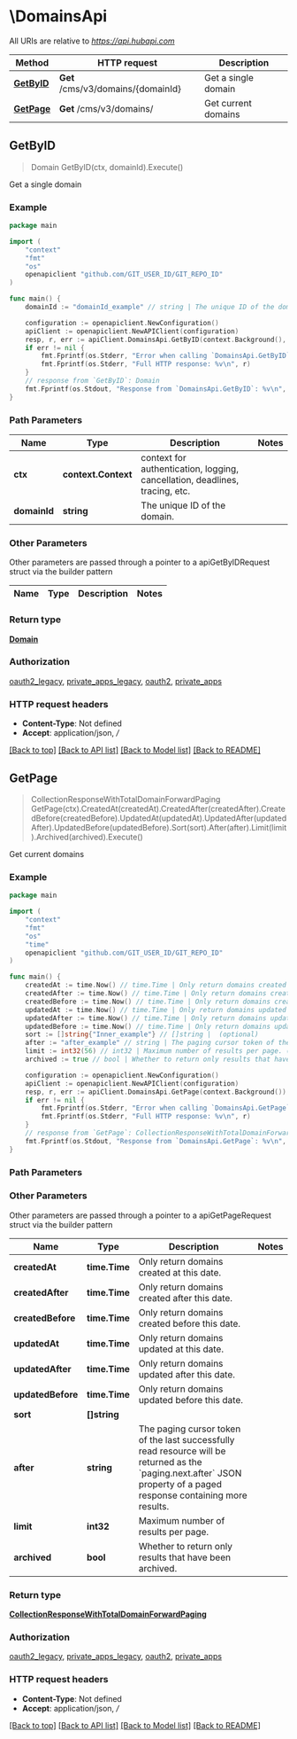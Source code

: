 # \DomainsApi

All URIs are relative to *https://api.hubapi.com*

Method | HTTP request | Description
------------- | ------------- | -------------
[**GetByID**](DomainsApi.md#GetByID) | **Get** /cms/v3/domains/{domainId} | Get a single domain
[**GetPage**](DomainsApi.md#GetPage) | **Get** /cms/v3/domains/ | Get current domains



## GetByID

> Domain GetByID(ctx, domainId).Execute()

Get a single domain



### Example

```go
package main

import (
    "context"
    "fmt"
    "os"
    openapiclient "github.com/GIT_USER_ID/GIT_REPO_ID"
)

func main() {
    domainId := "domainId_example" // string | The unique ID of the domain.

    configuration := openapiclient.NewConfiguration()
    apiClient := openapiclient.NewAPIClient(configuration)
    resp, r, err := apiClient.DomainsApi.GetByID(context.Background(), domainId).Execute()
    if err != nil {
        fmt.Fprintf(os.Stderr, "Error when calling `DomainsApi.GetByID``: %v\n", err)
        fmt.Fprintf(os.Stderr, "Full HTTP response: %v\n", r)
    }
    // response from `GetByID`: Domain
    fmt.Fprintf(os.Stdout, "Response from `DomainsApi.GetByID`: %v\n", resp)
}
```

### Path Parameters


Name | Type | Description  | Notes
------------- | ------------- | ------------- | -------------
**ctx** | **context.Context** | context for authentication, logging, cancellation, deadlines, tracing, etc.
**domainId** | **string** | The unique ID of the domain. | 

### Other Parameters

Other parameters are passed through a pointer to a apiGetByIDRequest struct via the builder pattern


Name | Type | Description  | Notes
------------- | ------------- | ------------- | -------------


### Return type

[**Domain**](Domain.md)

### Authorization

[oauth2_legacy](../README.md#oauth2_legacy), [private_apps_legacy](../README.md#private_apps_legacy), [oauth2](../README.md#oauth2), [private_apps](../README.md#private_apps)

### HTTP request headers

- **Content-Type**: Not defined
- **Accept**: application/json, */*

[[Back to top]](#) [[Back to API list]](../README.md#documentation-for-api-endpoints)
[[Back to Model list]](../README.md#documentation-for-models)
[[Back to README]](../README.md)


## GetPage

> CollectionResponseWithTotalDomainForwardPaging GetPage(ctx).CreatedAt(createdAt).CreatedAfter(createdAfter).CreatedBefore(createdBefore).UpdatedAt(updatedAt).UpdatedAfter(updatedAfter).UpdatedBefore(updatedBefore).Sort(sort).After(after).Limit(limit).Archived(archived).Execute()

Get current domains



### Example

```go
package main

import (
    "context"
    "fmt"
    "os"
    "time"
    openapiclient "github.com/GIT_USER_ID/GIT_REPO_ID"
)

func main() {
    createdAt := time.Now() // time.Time | Only return domains created at this date. (optional)
    createdAfter := time.Now() // time.Time | Only return domains created after this date. (optional)
    createdBefore := time.Now() // time.Time | Only return domains created before this date. (optional)
    updatedAt := time.Now() // time.Time | Only return domains updated at this date. (optional)
    updatedAfter := time.Now() // time.Time | Only return domains updated after this date. (optional)
    updatedBefore := time.Now() // time.Time | Only return domains updated before this date. (optional)
    sort := []string{"Inner_example"} // []string |  (optional)
    after := "after_example" // string | The paging cursor token of the last successfully read resource will be returned as the `paging.next.after` JSON property of a paged response containing more results. (optional)
    limit := int32(56) // int32 | Maximum number of results per page. (optional)
    archived := true // bool | Whether to return only results that have been archived. (optional)

    configuration := openapiclient.NewConfiguration()
    apiClient := openapiclient.NewAPIClient(configuration)
    resp, r, err := apiClient.DomainsApi.GetPage(context.Background()).CreatedAt(createdAt).CreatedAfter(createdAfter).CreatedBefore(createdBefore).UpdatedAt(updatedAt).UpdatedAfter(updatedAfter).UpdatedBefore(updatedBefore).Sort(sort).After(after).Limit(limit).Archived(archived).Execute()
    if err != nil {
        fmt.Fprintf(os.Stderr, "Error when calling `DomainsApi.GetPage``: %v\n", err)
        fmt.Fprintf(os.Stderr, "Full HTTP response: %v\n", r)
    }
    // response from `GetPage`: CollectionResponseWithTotalDomainForwardPaging
    fmt.Fprintf(os.Stdout, "Response from `DomainsApi.GetPage`: %v\n", resp)
}
```

### Path Parameters



### Other Parameters

Other parameters are passed through a pointer to a apiGetPageRequest struct via the builder pattern


Name | Type | Description  | Notes
------------- | ------------- | ------------- | -------------
 **createdAt** | **time.Time** | Only return domains created at this date. | 
 **createdAfter** | **time.Time** | Only return domains created after this date. | 
 **createdBefore** | **time.Time** | Only return domains created before this date. | 
 **updatedAt** | **time.Time** | Only return domains updated at this date. | 
 **updatedAfter** | **time.Time** | Only return domains updated after this date. | 
 **updatedBefore** | **time.Time** | Only return domains updated before this date. | 
 **sort** | **[]string** |  | 
 **after** | **string** | The paging cursor token of the last successfully read resource will be returned as the &#x60;paging.next.after&#x60; JSON property of a paged response containing more results. | 
 **limit** | **int32** | Maximum number of results per page. | 
 **archived** | **bool** | Whether to return only results that have been archived. | 

### Return type

[**CollectionResponseWithTotalDomainForwardPaging**](CollectionResponseWithTotalDomainForwardPaging.md)

### Authorization

[oauth2_legacy](../README.md#oauth2_legacy), [private_apps_legacy](../README.md#private_apps_legacy), [oauth2](../README.md#oauth2), [private_apps](../README.md#private_apps)

### HTTP request headers

- **Content-Type**: Not defined
- **Accept**: application/json, */*

[[Back to top]](#) [[Back to API list]](../README.md#documentation-for-api-endpoints)
[[Back to Model list]](../README.md#documentation-for-models)
[[Back to README]](../README.md)

